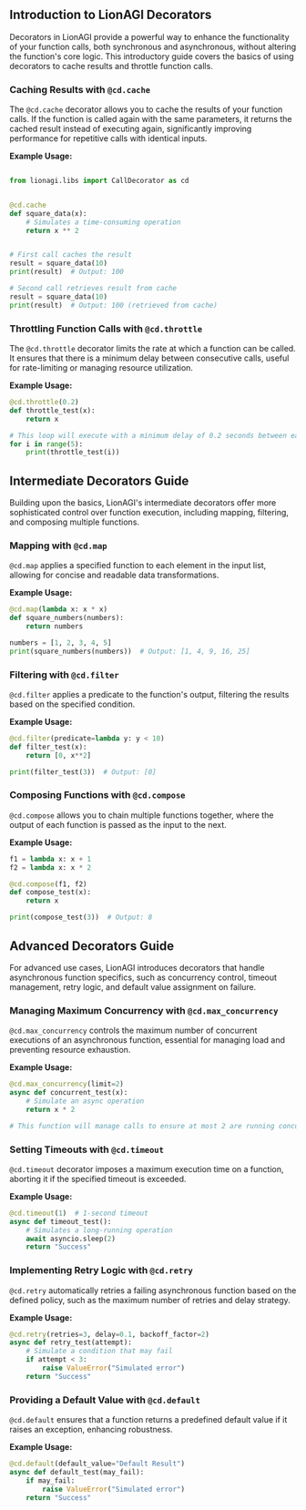 
## Introduction to LionAGI Decorators

Decorators in LionAGI provide a powerful way to enhance the functionality of your function calls, both synchronous and asynchronous, without altering the function's core logic. This introductory guide covers the basics of using decorators to cache results and throttle function calls.

### Caching Results with `@cd.cache`

The `@cd.cache` decorator allows you to cache the results of your function calls. If the function is called again with the same parameters, it returns the cached result instead of executing again, significantly improving performance for repetitive calls with identical inputs.

**Example Usage:**

```python

from lionagi.libs import CallDecorator as cd


@cd.cache
def square_data(x):
    # Simulates a time-consuming operation
    return x ** 2


# First call caches the result
result = square_data(10)
print(result)  # Output: 100

# Second call retrieves result from cache
result = square_data(10)
print(result)  # Output: 100 (retrieved from cache)
```

### Throttling Function Calls with `@cd.throttle`

The `@cd.throttle` decorator limits the rate at which a function can be called. It ensures that there is a minimum delay between consecutive calls, useful for rate-limiting or managing resource utilization.

**Example Usage:**

```python
@cd.throttle(0.2)
def throttle_test(x):
    return x

# This loop will execute with a minimum delay of 0.2 seconds between each call
for i in range(5):
    print(throttle_test(i))
```

## Intermediate Decorators Guide

Building upon the basics, LionAGI's intermediate decorators offer more sophisticated control over function execution, including mapping, filtering, and composing multiple functions.

### Mapping with `@cd.map`

`@cd.map` applies a specified function to each element in the input list, allowing for concise and readable data transformations.

**Example Usage:**

```python
@cd.map(lambda x: x * x)
def square_numbers(numbers):
    return numbers

numbers = [1, 2, 3, 4, 5]
print(square_numbers(numbers))  # Output: [1, 4, 9, 16, 25]
```

### Filtering with `@cd.filter`

`@cd.filter` applies a predicate to the function's output, filtering the results based on the specified condition.

**Example Usage:**

```python
@cd.filter(predicate=lambda y: y < 10)
def filter_test(x):
    return [0, x**2]

print(filter_test(3))  # Output: [0]
```

### Composing Functions with `@cd.compose`

`@cd.compose` allows you to chain multiple functions together, where the output of each function is passed as the input to the next.

**Example Usage:**

```python
f1 = lambda x: x + 1
f2 = lambda x: x * 2

@cd.compose(f1, f2)
def compose_test(x):
    return x

print(compose_test(3))  # Output: 8
```

## Advanced Decorators Guide

For advanced use cases, LionAGI introduces decorators that handle asynchronous function specifics, such as concurrency control, timeout management, retry logic, and default value assignment on failure.

### Managing Maximum Concurrency with `@cd.max_concurrency`

`@cd.max_concurrency` controls the maximum number of concurrent executions of an asynchronous function, essential for managing load and preventing resource exhaustion.

**Example Usage:**

```python
@cd.max_concurrency(limit=2)
async def concurrent_test(x):
    # Simulate an async operation
    return x * 2

# This function will manage calls to ensure at most 2 are running concurrently
```

### Setting Timeouts with `@cd.timeout`

`@cd.timeout` decorator imposes a maximum execution time on a function, aborting it if the specified timeout is exceeded.

**Example Usage:**

```python
@cd.timeout(1)  # 1-second timeout
async def timeout_test():
    # Simulates a long-running operation
    await asyncio.sleep(2)
    return "Success"
```

### Implementing Retry Logic with `@cd.retry`

`@cd.retry` automatically retries a failing asynchronous function based on the defined policy, such as the maximum number of retries and delay strategy.

**Example Usage:**

```python
@cd.retry(retries=3, delay=0.1, backoff_factor=2)
async def retry_test(attempt):
    # Simulate a condition that may fail
    if attempt < 3:
        raise ValueError("Simulated error")
    return "Success"
```

### Providing a Default Value with `@cd.default`

`@cd.default` ensures that a function returns a predefined default value if it raises an exception, enhancing robustness.

**Example Usage:**

```python
@cd.default(default_value="Default Result")
async def default_test(may_fail):
    if may_fail:
        raise ValueError("Simulated error")
    return "Success"
```
